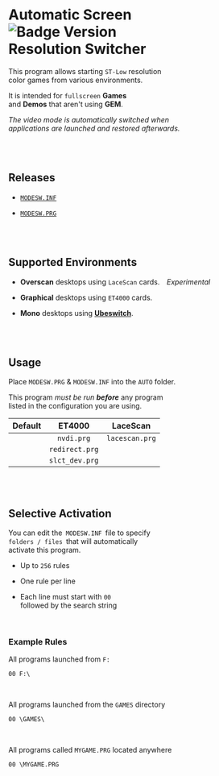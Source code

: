 

# Automatic Screen         ![Badge Version] <br> Resolution Switcher

This program allows starting `ST-Low` resolution <br>
color games from various environments.

It is intended for `fullscreen` **Games** <br>
and **Demos** that aren't using **GEM**.

*The video mode is automatically switched when* <br>
*applications are launched and restored afterwards.*

<br>
<br>

## Releases

- [`MODESW.INF`][INF]

- [`MODESW.PRG`][PRG]

<br>
<br>

## Supported Environments

-   **Overscan** desktops using `LaceScan` cards.   *Experimental*

-   **Graphical** desktops using `ET4000` cards.

-   **Mono** desktops using **[Ubeswitch]**.



<br>
<br>

## Usage

Place `MODESW.PRG` & `MODESW.INF` into the `AUTO` folder.

This program *must be run* ***before*** any program <br>
listed in the configuration you are using.

| Default |     ET4000     |    LaceScan    |
|:-------:|:--------------:|:--------------:|
|         | `nvdi.prg`     | `lacescan.prg` |
|         | `redirect.prg` |                |
|         | `slct_dev.prg` |                |

<br>
<br>

## Selective Activation

You can edit the  `MODESW.INF`  file to specify <br>
`folders / files`  that will automatically <br>
activate this program.

-   Up to `256` rules

-   One rule per line

-   Each line must start with `00` <br>
    followed by the search string

<br>

### Example Rules

All programs launched from `F:`

```
00 F:\
```

<br>

All programs launched from the `GAMES` directory <br>

```
00 \GAMES\
```

<br>

All programs called `MYGAME.PRG` located anywhere <br>

```
00 \MYGAME.PRG
```

<br>


<!----------------------------------------------------------------------------->

[Ubeswitch]: https://github.com/planeturban/ubeswitchmk6

[PRG]: Release/MODESW.PRG
[INF]: Release/MODESW.INF


<!----------------------------------[ Badges ]--------------------------------->

[Badge Version]: https://img.shields.io/badge/Version-201127-7a1a43.svg?style=for-the-badge&labelColor=A9225C

